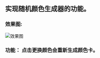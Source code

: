 ## 实现随机颜色生成器的功能。
### 效果图:
![效果图](https://user-images.githubusercontent.com/50769362/161468918-641393b2-6b30-4e21-86c5-137fb7e94401.jpg)
### 功能： 点击更换颜色会重新生成颜色卡。
